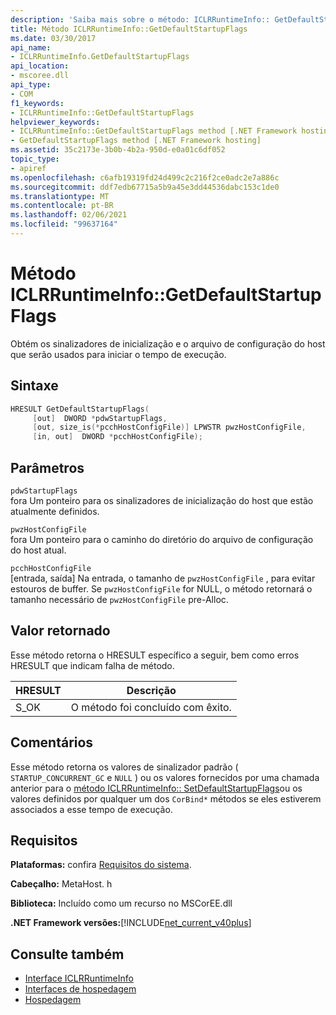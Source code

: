 ```yaml
---
description: 'Saiba mais sobre o método: ICLRRuntimeInfo:: GetDefaultStartupFlags'
title: Método ICLRRuntimeInfo::GetDefaultStartupFlags
ms.date: 03/30/2017
api_name:
- ICLRRuntimeInfo.GetDefaultStartupFlags
api_location:
- mscoree.dll
api_type:
- COM
f1_keywords:
- ICLRRuntimeInfo::GetDefaultStartupFlags
helpviewer_keywords:
- ICLRRuntimeInfo::GetDefaultStartupFlags method [.NET Framework hosting]
- GetDefaultStartupFlags method [.NET Framework hosting]
ms.assetid: 35c2173e-3b0b-4b2a-950d-e0a01c6df052
topic_type:
- apiref
ms.openlocfilehash: c6afb19319fd24d499c2c216f2ce0adc2e7a886c
ms.sourcegitcommit: ddf7edb67715a5b9a45e3dd44536dabc153c1de0
ms.translationtype: MT
ms.contentlocale: pt-BR
ms.lasthandoff: 02/06/2021
ms.locfileid: "99637164"
---
```

# <a name="iclrruntimeinfogetdefaultstartupflags-method"></a>Método ICLRRuntimeInfo::GetDefaultStartupFlags

Obtém os sinalizadores de inicialização e o arquivo de configuração do host que serão usados para iniciar o tempo de execução.  
  
## <a name="syntax"></a>Sintaxe  
  
```cpp  
HRESULT GetDefaultStartupFlags(  
     [out]  DWORD *pdwStartupFlags,  
     [out, size_is(*pcchHostConfigFile)] LPWSTR pwzHostConfigFile,  
     [in, out]  DWORD *pcchHostConfigFile);  
```  
  
## <a name="parameters"></a>Parâmetros  

 `pdwStartupFlags`  
 fora Um ponteiro para os sinalizadores de inicialização do host que estão atualmente definidos.  
  
 `pwzHostConfigFile`  
 fora Um ponteiro para o caminho do diretório do arquivo de configuração do host atual.  
  
 `pcchHostConfigFile`  
 [entrada, saída] Na entrada, o tamanho de `pwzHostConfigFile` , para evitar estouros de buffer. Se `pwzHostConfigFile` for NULL, o método retornará o tamanho necessário de `pwzHostConfigFile` pre-Alloc.  
  
## <a name="return-value"></a>Valor retornado  

 Esse método retorna o HRESULT específico a seguir, bem como erros HRESULT que indicam falha de método.  
  
|HRESULT|Descrição|  
|-------------|-----------------|  
|S_OK|O método foi concluído com êxito.|  
  
## <a name="remarks"></a>Comentários  

 Esse método retorna os valores de sinalizador padrão ( `STARTUP_CONCURRENT_GC` e `NULL` ) ou os valores fornecidos por uma chamada anterior para o [método ICLRRuntimeInfo:: SetDefaultStartupFlags](iclrruntimeinfo-setdefaultstartupflags-method.md)ou os valores definidos por qualquer um dos `CorBind*` métodos se eles estiverem associados a esse tempo de execução.  
  
## <a name="requirements"></a>Requisitos  

 **Plataformas:** confira [Requisitos do sistema](../../get-started/system-requirements.md).  
  
 **Cabeçalho:** MetaHost. h  
  
 **Biblioteca:** Incluído como um recurso no MSCorEE.dll  
  
 **.NET Framework versões:**[!INCLUDE[net_current_v40plus](../../../../includes/net-current-v40plus-md.md)]  
  
## <a name="see-also"></a>Consulte também

- [Interface ICLRRuntimeInfo](iclrruntimeinfo-interface.md)
- [Interfaces de hospedagem](hosting-interfaces.md)
- [Hospedagem](index.md)
